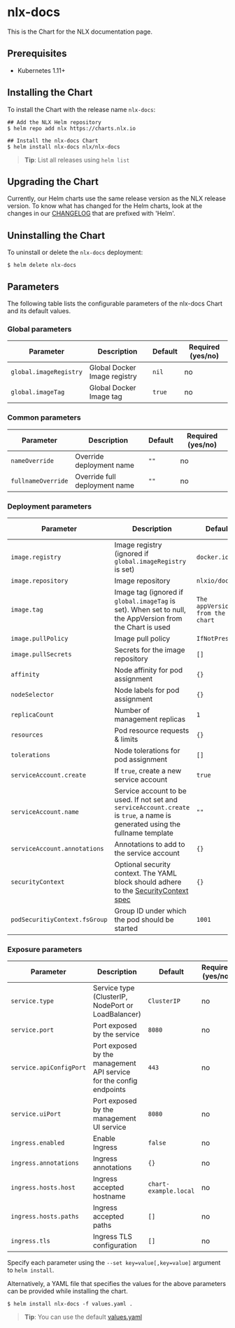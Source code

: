 # nlx-docs

This is the Chart for the NLX documentation page.

## Prerequisites

- Kubernetes 1.11+

## Installing the Chart

To install the Chart with the release name `nlx-docs`:

```console
## Add the NLX Helm repository
$ helm repo add nlx https://charts.nlx.io

## Install the nlx-docs Chart
$ helm install nlx-docs nlx/nlx-docs
```

> **Tip**: List all releases using `helm list`

## Upgrading the Chart

Currently, our Helm charts use the same release version as the NLX release version. 
To know what has changed for the Helm charts, look at the changes in our [CHANGELOG](https://gitlab.com/commonground/nlx/nlx/-/blob/master/CHANGELOG.md) 
that are prefixed with 'Helm'.

## Uninstalling the Chart

To uninstall or delete the `nlx-docs` deployment:

```console
$ helm delete nlx-docs
```

## Parameters

The following table lists the configurable parameters of the nlx-docs Chart and its default values.

### Global parameters

| Parameter | Description | Default | Required (yes/no) |
| --------- | ----------- | ------- | -------- |
| `global.imageRegistry` | Global Docker Image registry | `nil` | no |
| `global.imageTag` | Global Docker Image tag | `true` | no |

### Common parameters

| Parameter | Description | Default | Required (yes/no) |
| --------- | ----------- | ------- | -------- |
| `nameOverride` | Override deployment name | `""` | no | 
| `fullnameOverride` | Override full deployment name | `""` | no |

### Deployment parameters

| Parameter | Description | Default | Required (yes/no) |
| --------- | ----------- | ------- | -------- |
| `image.registry` | Image registry (ignored if `global.imageRegistry` is set) | `docker.io` | no | 
| `image.repository` | Image repository | `nlxio/docs` | no |
| `image.tag` | Image tag (ignored if `global.imageTag` is set). When set to null, the AppVersion from the Chart is used | `The appVersion from the chart` | no |
| `image.pullPolicy` | Image pull policy | `IfNotPresent` | no |
| `image.pullSecrets` | Secrets for the image repository | `[]` | no |
| `affinity` | Node affinity for pod assignment | `{}` | no |
| `nodeSelector` | Node labels for pod assignment | `{}` | no |
| `replicaCount` | Number of management replicas | `1` | no |
| `resources` | Pod resource requests & limits | `{}` | no |
| `tolerations` | Node tolerations for pod assignment | `[]` | no |
| `serviceAccount.create` | If `true`, create a new service account | `true` | no |
| `serviceAccount.name` | Service account to be used. If not set and `serviceAccount.create` is `true`, a name is generated using the fullname template | `""` | no |
| `serviceAccount.annotations` | Annotations to add to the service account | `{}` | no | 
| `securityContext` | Optional security context. The YAML block should adhere to the [SecurityContext spec](https://kubernetes.io/docs/reference/generated/kubernetes-api/v1.16/#securitycontext-v1-core) | `{}` | no |
| `podSecuritiyContext.fsGroup` | Group ID under which the pod should be started | `1001` | no |

### Exposure parameters

| Parameter | Description | Default | Required (yes/no) |
| --------- | ----------- | ------- | -------- |
| `service.type` | Service type (ClusterIP, NodePort or LoadBalancer) | `ClusterIP` | no |
| `service.port` | Port exposed by the service | `8080` | no |
| `service.apiConfigPort` | Port exposed by the management API service for the config endpoints | `443` | no |
| `service.uiPort` | Port exposed by the management UI service | `8080` | no |
| `ingress.enabled` | Enable Ingress | `false` | no |
| `ingress.annotations` | Ingress annotations | `{}` | no |
| `ingress.hosts.host` | Ingress accepted hostname | `chart-example.local` | no |
| `ingress.hosts.paths` | Ingress accepted paths | `[]` | no |
| `ingress.tls` | Ingress TLS configuration | `[]` | no |

Specify each parameter using the `--set key=value[,key=value]` argument to `helm install`.

Alternatively, a YAML file that specifies the values for the above parameters can be provided while installing the chart. 

```console
$ helm install nlx-docs -f values.yaml .
```
> **Tip**: You can use the default [values.yaml](https://gitlab.com/commonground/nlx/nlx/blob/master/helm/charts/nlx-docs/values.yaml)
